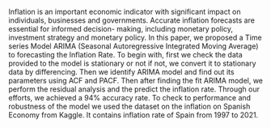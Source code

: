 Inflation is an important economic indicator with significant impact on individuals, businesses and governments. Accurate inflation forecasts are essential for informed decision- making, including monetary policy, investment strategy and monetary policy. In this paper, we proposed a Time series Model ARIMA (Seasonal Autoregressive Integrated Moving Average) to forecasting the Inflation Rate. To begin with, first we check the data provided to the model is stationary or not if not, we convert it to stationary data by differencing. Then we identify ARIMA model and find out its parameters using ACF and PACF. Then after finding the fit ARIMA model, we perform the residual analysis and the predict the inflation rate. Through our efforts, we achieved a 94% accuracy rate. To check to performance and robustness of the model we used the dataset on the inflation on Spanish Economy from Kaggle. It contains inflation rate of Spain from 1997 to 2021.

